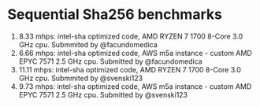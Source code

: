 # Sequential Sha256 benchmarks

1. 8.33  mhps: intel-sha optimized code, AMD RYZEN 7 1700 8-Core 3.0 GHz cpu. Submmited by @facundomedica
2. 6.66  mhps: intel-sha optimized code, AWS m5a instance - custom AMD EPYC 7571 2.5 GHz cpu. Submitted by @facundomedica
3. 11.11 mhps: intel-sha optimized code, AMD RYZEN 7 1700 8-Core 3.0 GHz cpu. Submmited by @svenski123
4. 9.73  mhps: intel-sha optimized code, AWS m5a instance - custom AMD EPYC 7571 2.5 GHz cpu. Submitted by @svenski123
